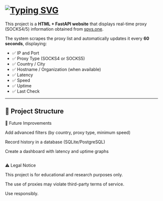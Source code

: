 # [![Typing SVG](https://readme-typing-svg.herokuapp.com/?color=aqua&size=35&center=true&vCenter=true&width=1000&lines=Free+real-time+proxy)](https://git.io/typing-svg) 

This project is a **HTML + FastAPI website** that displays real-time proxy (SOCKS4/5) information obtained from [spys.one](https://spys.one/en/socks-proxy-list/).

The system scrapes the proxy list and automatically updates it every **60 seconds**, displaying:

- ✅ IP and Port
- ✅ Proxy Type (SOCKS4 or SOCKS5)
- ✅ Country / City
- ✅ Hostname / Organization (when available)
- ✅ Latency
- ✅ Speed
- ✅ Uptime
- ✅ Last Check

---

## 📂 Project Structure

🚀 Future Improvements

Add advanced filters (by country, proxy type, minimum speed)

Record history in a database (SQLite/PostgreSQL)

Create a dashboard with latency and uptime graphs

##

⚠️ Legal Notice

This project is for educational and research purposes only.

The use of proxies may violate third-party terms of service.

Use responsibly.
